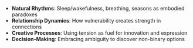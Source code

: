 

- **Natural Rhythms**: Sleep/wakefulness, breathing, seasons as embodied paradoxes
- **Relationship Dynamics**: How vulnerability creates strength in connections
- **Creative Processes**: Using tension as fuel for innovation and expression
- **Decision-Making**: Embracing ambiguity to discover non-binary options